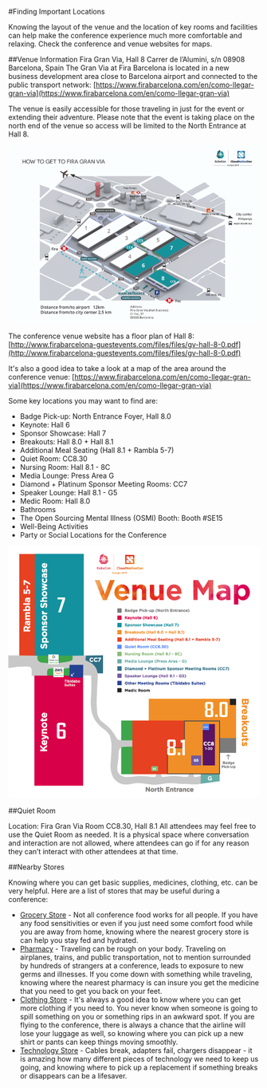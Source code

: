 #Finding Important Locations

Knowing the layout of the venue and the location of key rooms and facilities can help make the conference experience much more comfortable and relaxing. Check the conference and venue websites for maps.

##Venue Information
Fira Gran Via, Hall 8
Carrer de l’Alumini, s/n
08908 Barcelona, Spain
The Gran Via at Fira Barcelona is located in a new business development area close to Barcelona airport and connected to the public transport network:
[https://www.firabarcelona.com/en/como-llegar-gran-via](https://www.firabarcelona.com/en/como-llegar-gran-via)

The venue is easily accessible for those traveling in just for the event or extending their adventure. Please note that the event is taking place on the north end of the venue so access will be limited to the North Entrance at Hall 8.

![Outside view of venue highlighting the North Entrance to Hall 8](../media/venue_map_outside.png)

The conference venue website has a floor plan of Hall 8:
[http://www.firabarcelona-guestevents.com/files/files/gv-hall-8-0.pdf](http://www.firabarcelona-guestevents.com/files/files/gv-hall-8-0.pdf)

It's also a good idea to take a look at a map of the area around the conference venue:
[https://www.firabarcelona.com/en/como-llegar-gran-via](https://www.firabarcelona.com/en/como-llegar-gran-via)

Some key locations you may want to find are:

- Badge Pick-up: North Entrance Foyer, Hall 8.0
- Keynote: Hall 6
- Sponsor Showcase: Hall 7
- Breakouts: Hall 8.0 + Hall 8.1
- Additional Meal Seating (Hall 8.1 + Rambla 5-7)
- Quiet Room: CC8.30
- Nursing Room: Hall 8.1 - 8C
- Media Lounge: Press Area G
- Diamond + Platinum Sponsor Meeting Rooms: CC7
- Speaker Lounge: Hall 8.1 - G5
- Medic Room: Hall 8.0
- Bathrooms
- The Open Sourcing Mental Illness (OSMI) Booth: Booth #SE15 
- Well-Being Activities
- Party or Social Locations for the Conference

![Inside view of venue](../media/venue_map_inside.png)

##Quiet Room

Location: Fira Gran Via Room CC8.30, Hall 8.1
All attendees may feel free to use the Quiet Room as needed. It is a physical space where conversation and interaction are not allowed, where attendees can go if for any reason they can’t interact with other attendees at that time.

##Nearby Stores

Knowing where you can get basic supplies, medicines, clothing, etc. can be very helpful. Here are a list of stores that may be useful during a conference:
 
- [Grocery Store](https://goo.gl/maps/ZRq5BU8VJuRZSoTa6) - Not all conference food works for all people. If you have any food sensitivities or even if you just need some comfort food while you are away from home, knowing where the nearest grocery store is can help you stay fed and hydrated.
- [Pharmacy](https://goo.gl/maps/XNMogvFE24NNDnei8) - Traveling can be rough on your body. Traveling on airplanes, trains, and public transportation, not to mention surrounded by hundreds of strangers at a conference, leads to exposure to new germs and illnesses. If you come down with something while traveling, knowing where the nearest pharmacy is can insure you get the medicine that you need to get you back on your feet.
- [Clothing Store](https://goo.gl/maps/MLxifmBmLFP8P5Qf6) - It's always a good idea to know where you can get more clothing if you need to. You never know when someone is going to spill something on you or something rips in an awkward spot. If you are flying to the conference, there is always a chance that the airline will lose your luggage as well, so knowing where you can pick up a new shirt or pants can keep things moving smoothly.
- [Technology Store](https://goo.gl/maps/F78zrcDHNGEUdSGF6) - Cables break, adapters fail, chargers disappear - it is amazing how many different pieces of technology we need to keep us going, and knowing where to pick up a replacement if something breaks or disappears can be a lifesaver. 

